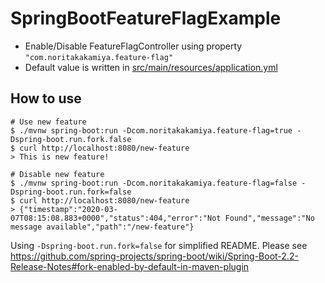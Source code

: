 # SpringBootFeatureFlagExample

- Enable/Disable FeatureFlagController using property `"com.noritakakamiya.feature-flag"`
- Default value is written in [src/main/resources/application.yml](https://github.com/nolili/SpringBootFeatureFlagExample/blob/master/src/main/resources/application.yml)

## How to use

```shell script
# Use new feature
$ ./mvnw spring-boot:run -Dcom.noritakakamiya.feature-flag=true -Dspring-boot.run.fork.false
$ curl http://localhost:8080/new-feature
> This is new feature!

# Disable new feature
$ ./mvnw spring-boot:run -Dcom.noritakakamiya.feature-flag=false -Dspring-boot.run.fork=false
$ curl http://localhost:8080/new-feature
> {"timestamp":"2020-03-07T08:15:08.883+0000","status":404,"error":"Not Found","message":"No message available","path":"/new-feature"}
````

Using `-Dspring-boot.run.fork=false` for simplified README. 
Please see https://github.com/spring-projects/spring-boot/wiki/Spring-Boot-2.2-Release-Notes#fork-enabled-by-default-in-maven-plugin   
